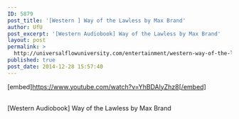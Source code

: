 ```yaml
---
ID: 5879
post_title: '[Western ] Way of the Lawless by Max Brand'
author: UfU
post_excerpt: '[Western Audiobook] Way of the Lawless by Max Brand'
layout: post
permalink: >
  http://universalflowuniversity.com/entertainment/western-way-of-the-lawless-by-max-brand/
published: true
post_date: 2014-12-28 15:57:40
---
```

[embed]https://www.youtube.com/watch?v=YhBDAlyZhz8[/embed]</br></br>
<p>[Western Audiobook] Way of the Lawless by Max Brand</p>